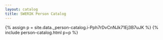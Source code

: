 ```yaml
---
layout: catalog
title: SWERIK Person Catalog
---
```

{% assign p = site.data._person-catalog.i-Pph7rDvCnNJk71Ej3B7uJK %}
{% include person-catalog.html p=p %}

